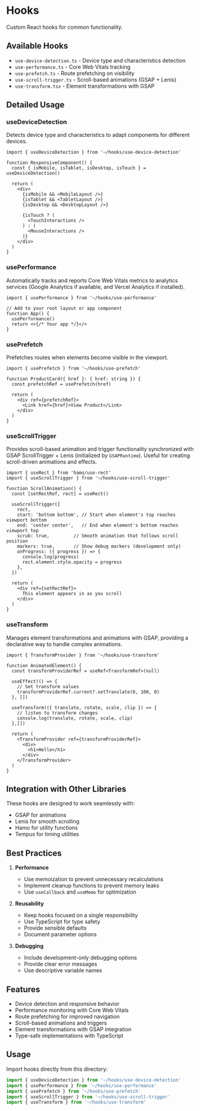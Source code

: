 # Hooks

Custom React hooks for common functionality.

## Available Hooks

- `use-device-detection.ts` - Device type and characteristics detection
- `use-performance.ts` - Core Web Vitals tracking
- `use-prefetch.ts` - Route prefetching on visibility
- `use-scroll-trigger.ts` - Scroll-based animations (GSAP + Lenis)
- `use-transform.tsx` - Element transformations with GSAP

## Detailed Usage

### useDeviceDetection

Detects device type and characteristics to adapt components for different devices.

```tsx
import { useDeviceDetection } from '~/hooks/use-device-detection'

function ResponsiveComponent() {
  const { isMobile, isTablet, isDesktop, isTouch } = useDeviceDetection()
  
  return (
    <div>
      {isMobile && <MobileLayout />}
      {isTablet && <TabletLayout />}
      {isDesktop && <DesktopLayout />}
      
      {isTouch ? (
        <TouchInteractions />
      ) : (
        <MouseInteractions />
      )}
    </div>
  )
}
```

### usePerformance

Automatically tracks and reports Core Web Vitals metrics to analytics services (Google Analytics if available, and Vercel Analytics if installed).

```tsx
import { usePerformance } from '~/hooks/use-performance'

// Add to your root layout or app component
function App() {
  usePerformance()
  return <>{/* Your app */}</>
}
```

### usePrefetch

Prefetches routes when elements become visible in the viewport.

```tsx
import { usePrefetch } from '~/hooks/use-prefetch'

function ProductCard({ href }: { href: string }) {
  const prefetchRef = usePrefetch(href)
  
  return (
    <div ref={prefetchRef}>
      <Link href={href}>View Product</Link>
    </div>
  )
}
```

### useScrollTrigger

Provides scroll-based animation and trigger functionality synchronized with GSAP ScrollTrigger + Lenis (initialized by `GSAPRuntime`). Useful for creating scroll-driven animations and effects.

```tsx
import { useRect } from 'hamo/use-rect'
import { useScrollTrigger } from '~/hooks/use-scroll-trigger'

function ScrollAnimation() {
  const [setRectRef, rect] = useRect()

  useScrollTrigger({
    rect,
    start: 'bottom bottom', // Start when element's top reaches viewport bottom
    end: 'center center',   // End when element's bottom reaches viewport top
    scrub: true,         // Smooth animation that follows scroll position
    markers: true,       // Show debug markers (development only)
    onProgress: ({ progress }) => {
      console.log(progress)
      rect.element.style.opacity = progress
    },
  })
  
  return (
    <div ref={setRectRef}>
      This element appears in as you scroll
    </div>
  )
}
```

### useTransform

Manages element transformations and animations with GSAP, providing a declarative way to handle complex animations.

```tsx
import { TransformProvider } from '~/hooks/use-transform'

function AnimatedElement() {
  const transformProviderRef = useRef<TransformRef>(null)

  useEffect(() => {
    // Set transform values
    transformProviderRef.current?.setTranslate(0, 100, 0)
  }, [])

  useTransform(({ translate, rotate, scale, clip }) => {
    // listen to transform changes
    console.log(translate, rotate, scale, clip)
  },[])

  return (
    <TransformProvider ref={transformProviderRef}>
      <div>
        <h1>Hello</h1>
      </div>
    </TransformProvider>
  )
}
```

## Integration with Other Libraries

These hooks are designed to work seamlessly with:

- GSAP for animations
- Lenis for smooth scrolling
- Hamo for utility functions
- Tempus for timing utilities

## Best Practices

1. **Performance**
   - Use memoization to prevent unnecessary recalculations
   - Implement cleanup functions to prevent memory leaks
   - Use `useCallback` and `useMemo` for optimization

2. **Reusability**
   - Keep hooks focused on a single responsibility
   - Use TypeScript for type safety
   - Provide sensible defaults
   - Document parameter options

3. **Debugging**
   - Include development-only debugging options
   - Provide clear error messages
   - Use descriptive variable names

## Features

- Device detection and responsive behavior
- Performance monitoring with Core Web Vitals
- Route prefetching for improved navigation
- Scroll-based animations and triggers
- Element transformations with GSAP integration
- Type-safe implementations with TypeScript

## Usage

Import hooks directly from this directory:

```typescript
import { useDeviceDetection } from '~/hooks/use-device-detection'
import { usePerformance } from '~/hooks/use-performance'
import { usePrefetch } from '~/hooks/use-prefetch'
import { useScrollTrigger } from '~/hooks/use-scroll-trigger'
import { useTransform } from '~/hooks/use-transform'
```
